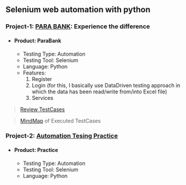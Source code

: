 ## Selenium web automation with python

### Project-1: [PARA BANK](https://parabank.parasoft.com/parabank/index.htm): Experience the difference
- #### Product: ParaBank
  - Testing Type: Automation
  - Testing Tool: Selenium
  - Language: Python
  - Features:
    1. Register
    2. Login (for this, I basically use DataDriven testing approach in which the data has been read/write from/into Excel file)
    3. Services

> [Review TestCases](https://docs.google.com/spreadsheets/d/1Y7GLK5P_zd2nDeC4p5LbnoO05QZ8-F0P/edit#gid=1825479592) 

> [MindMap](https://drive.google.com/file/d/1Smb6vgGSYfLg4OoUP0gdZ0z5l9egGHGG/view) of Executed TestCases 
        
### Project-2: [Automation Tesing Practice](https://testautomationpractice.blogspot.com/)
- #### Product: Practice 
  - Testing Type: Automation
  - Testing Tool: Selenium
  - Language: Python